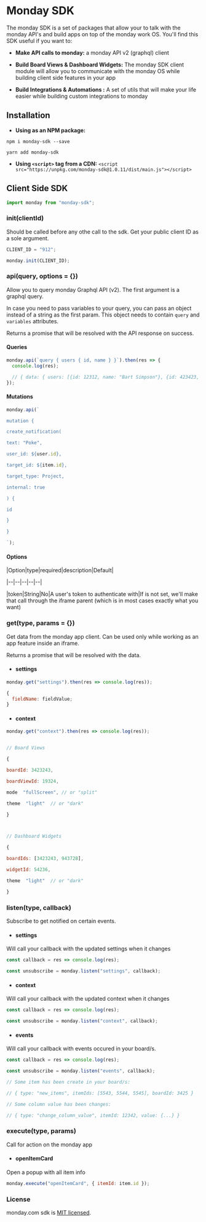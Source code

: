 # Monday SDK

The monday SDK is a set of packages that allow your to talk with the monday API's and build apps on top of the monday work OS. You'll find this SDK useful if you want to:

- **Make API calls to monday:**
  a monday API v2 (graphql) client

- **Build Board Views & Dashboard Widgets:**
  The monday SDK client module will allow you to communicate with the monday OS while building client side features in your app
- **Build Integrations & Automations :**
  A set of utils that will make your life easier while building custom integrations to monday

## Installation

- **Using as an NPM package:**

`npm i monday-sdk --save`

`yarn add monday-sdk`

- **Using `<script>` tag from a CDN:** `<script src="https://unpkg.com/monday-sdk@1.0.11/dist/main.js"></script>`

## Client Side SDK

```javascript
import monday from "monday-sdk";
```

### **init(clientId)**

Should be called before any othe call to the sdk. Get your public client ID as a sole argument.

```javascript
CLIENT_ID = "912";

monday.init(CLIENT_ID);
```

### **api(query, options = {})**

Allow you to query monday Graphql API (v2). The first argument is a graphql query.

In case you need to pass variables to your query, you can pass an object instead of a string as the first param. This object needs to contain `query` and `variables` attributes.

Returns a promise that will be resolved with the API response on success.

#### **Queries**

```javascript
monday.api(`query { users { id, name } }`).then(res => {
  console.log(res);

  // { data: { users: [{id: 12312, name: "Bart Simpson"}, {id: 423423, name: "Homer Simpson"}] } }
});
```

#### **Mutations**

```javascript
monday.api(`

mutation {

create_notification(

text: "Poke",

user_id: ${user.id},

target_id: ${item.id},

target_type: Project,

internal: true

) {

id

}

}

`);
```

#### **Options**

|Option|type|required|description|Default|

|--|--|--|--|--|

|token|String|No|A user's token to authenticate with|If is not set, we'll make that call through the iframe parent (which is in most cases exactly what you want)

### **get(type, params = {})**

Get data from the monday app client. Can be used only while working as an app feature inside an iframe.

Returns a promise that will be resolved with the data.

- #### settings

```javascript
monday.get("settings").then(res => console.log(res));
```

```javascript
{
  fieldName: fieldValue;
}
```

- #### context

```javascript
monday.get("context").then(res => console.log(res));
```

```javascript

// Board Views

{

boardId: 3423243,

boardViewId: 19324,

mode  "fullScreen", // or "split"

theme  "light"  // or "dark"

}



// Dashboard Widgets

{

boardIds: [3423243, 943728],

widgetId: 54236,

theme  "light"  // or "dark"

}

```

### **listen(type, callback)**

Subscribe to get notified on certain events.

- #### settings

Will call your callback with the updated settings when it changes

```javascript
const callback = res => console.log(res);

const unsubscribe = monday.listen("settings", callback);
```

- #### context

Will call your callback with the updated context when it changes

```javascript
const callback = res => console.log(res);

const unsubscribe = monday.listen("context", callback);
```

- #### events

Will call your callback with events occured in your board/s.

```javascript
const callback = res => console.log(res);

const unsubscribe = monday.listen("events", callback);

// Some item has been create in your board/s:

// { type: "new_items", itemIds: [5543, 5544, 5545], boardId: 3425 }

// Some column value has been changes:

// { type: "change_column_value", itemId: 12342, value: {...} }
```

### **execute(type, params)**

Call for action on the monday app

- #### openItemCard

Open a popup with all item info

```javascript
monday.execute("openItemCard", { itemId: item.id });
```

### License

monday.com sdk is [MIT licensed](./LICENSE).
